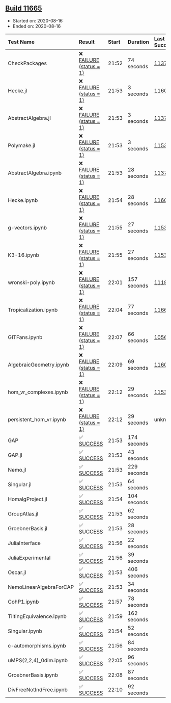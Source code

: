 ## [Build 11665](https://oscarci.mathematik.uni-kl.de/job/oscar/11665/)

* Started on: 2020-08-16
* Ended on: 2020-08-16

| Test Name    | Result | Start | Duration | Last Success | First Failure |
|:-------------|:-------|:------|:---------|:-------------|:--------------|
| CheckPackages | ❌ [FAILURE (status = 1)](https://oscarci.mathematik.uni-kl.de/job/oscar/11665/artifact/logs/build-11665/CheckPackages.log) | 21:52 | 74 seconds | [11376](https://oscarci.mathematik.uni-kl.de/job/oscar/11376/) | [11377](https://oscarci.mathematik.uni-kl.de/job/oscar/11377/) |
| Hecke.jl | ❌ [FAILURE (status = 1)](https://oscarci.mathematik.uni-kl.de/job/oscar/11665/artifact/logs/build-11665/Hecke.jl.log) | 21:53 | 3 seconds | [11602](https://oscarci.mathematik.uni-kl.de/job/oscar/11602/) | [11603](https://oscarci.mathematik.uni-kl.de/job/oscar/11603/) |
| AbstractAlgebra.jl | ❌ [FAILURE (status = 1)](https://oscarci.mathematik.uni-kl.de/job/oscar/11665/artifact/logs/build-11665/AbstractAlgebra.jl.log) | 21:53 | 3 seconds | [11376](https://oscarci.mathematik.uni-kl.de/job/oscar/11376/) | [11377](https://oscarci.mathematik.uni-kl.de/job/oscar/11377/) |
| Polymake.jl | ❌ [FAILURE (status = 1)](https://oscarci.mathematik.uni-kl.de/job/oscar/11665/artifact/logs/build-11665/Polymake.jl.log) | 21:53 | 3 seconds | [11532](https://oscarci.mathematik.uni-kl.de/job/oscar/11532/) | [11533](https://oscarci.mathematik.uni-kl.de/job/oscar/11533/) |
| AbstractAlgebra.ipynb | ❌ [FAILURE (status = 1)](https://oscarci.mathematik.uni-kl.de/job/oscar/11665/artifact/logs/build-11665/AbstractAlgebra.ipynb.log) | 21:53 | 28 seconds | [11376](https://oscarci.mathematik.uni-kl.de/job/oscar/11376/) | [11377](https://oscarci.mathematik.uni-kl.de/job/oscar/11377/) |
| Hecke.ipynb | ❌ [FAILURE (status = 1)](https://oscarci.mathematik.uni-kl.de/job/oscar/11665/artifact/logs/build-11665/Hecke.ipynb.log) | 21:54 | 28 seconds | [11602](https://oscarci.mathematik.uni-kl.de/job/oscar/11602/) | [11603](https://oscarci.mathematik.uni-kl.de/job/oscar/11603/) |
| g-vectors.ipynb | ❌ [FAILURE (status = 1)](https://oscarci.mathematik.uni-kl.de/job/oscar/11665/artifact/logs/build-11665/g-vectors.ipynb.log) | 21:55 | 27 seconds | [11532](https://oscarci.mathematik.uni-kl.de/job/oscar/11532/) | [11533](https://oscarci.mathematik.uni-kl.de/job/oscar/11533/) |
| K3-16.ipynb | ❌ [FAILURE (status = 1)](https://oscarci.mathematik.uni-kl.de/job/oscar/11665/artifact/logs/build-11665/K3-16.ipynb.log) | 21:55 | 27 seconds | [11532](https://oscarci.mathematik.uni-kl.de/job/oscar/11532/) | [11533](https://oscarci.mathematik.uni-kl.de/job/oscar/11533/) |
| wronski-poly.ipynb | ❌ [FAILURE (status = 1)](https://oscarci.mathematik.uni-kl.de/job/oscar/11665/artifact/logs/build-11665/wronski-poly.ipynb.log) | 22:01 | 157 seconds | [11192](https://oscarci.mathematik.uni-kl.de/job/oscar/11192/) | [11193](https://oscarci.mathematik.uni-kl.de/job/oscar/11193/) |
| Tropicalization.ipynb | ❌ [FAILURE (status = 1)](https://oscarci.mathematik.uni-kl.de/job/oscar/11665/artifact/logs/build-11665/Tropicalization.ipynb.log) | 22:04 | 77 seconds | [11664](https://oscarci.mathematik.uni-kl.de/job/oscar/11664/) | [11665](https://oscarci.mathematik.uni-kl.de/job/oscar/11665/) |
| GITFans.ipynb | ❌ [FAILURE (status = 1)](https://oscarci.mathematik.uni-kl.de/job/oscar/11665/artifact/logs/build-11665/GITFans.ipynb.log) | 22:07 | 66 seconds | [10566](https://oscarci.mathematik.uni-kl.de/job/oscar/10566/) | [10567](https://oscarci.mathematik.uni-kl.de/job/oscar/10567/) |
| AlgebraicGeometry.ipynb | ❌ [FAILURE (status = 1)](https://oscarci.mathematik.uni-kl.de/job/oscar/11665/artifact/logs/build-11665/AlgebraicGeometry.ipynb.log) | 22:09 | 69 seconds | [11602](https://oscarci.mathematik.uni-kl.de/job/oscar/11602/) | [11603](https://oscarci.mathematik.uni-kl.de/job/oscar/11603/) |
| hom_vr_complexes.ipynb | ❌ [FAILURE (status = 1)](https://oscarci.mathematik.uni-kl.de/job/oscar/11665/artifact/logs/build-11665/hom_vr_complexes.ipynb.log) | 22:12 | 29 seconds | [11532](https://oscarci.mathematik.uni-kl.de/job/oscar/11532/) | [11533](https://oscarci.mathematik.uni-kl.de/job/oscar/11533/) |
| persistent_hom_vr.ipynb | ❌ [FAILURE (status = 1)](https://oscarci.mathematik.uni-kl.de/job/oscar/11665/artifact/logs/build-11665/persistent_hom_vr.ipynb.log) | 22:12 | 29 seconds | unknown | unknown |
| GAP | ✅ [SUCCESS](https://oscarci.mathematik.uni-kl.de/job/oscar/11665/artifact/logs/build-11665/GAP.log) | 21:53 | 174 seconds |  |  |
| GAP.jl | ✅ [SUCCESS](https://oscarci.mathematik.uni-kl.de/job/oscar/11665/artifact/logs/build-11665/GAP.jl.log) | 21:53 | 43 seconds |  |  |
| Nemo.jl | ✅ [SUCCESS](https://oscarci.mathematik.uni-kl.de/job/oscar/11665/artifact/logs/build-11665/Nemo.jl.log) | 21:53 | 229 seconds |  |  |
| Singular.jl | ✅ [SUCCESS](https://oscarci.mathematik.uni-kl.de/job/oscar/11665/artifact/logs/build-11665/Singular.jl.log) | 21:53 | 64 seconds |  |  |
| HomalgProject.jl | ✅ [SUCCESS](https://oscarci.mathematik.uni-kl.de/job/oscar/11665/artifact/logs/build-11665/HomalgProject.jl.log) | 21:54 | 104 seconds |  |  |
| GroupAtlas.jl | ✅ [SUCCESS](https://oscarci.mathematik.uni-kl.de/job/oscar/11665/artifact/logs/build-11665/GroupAtlas.jl.log) | 21:53 | 62 seconds |  |  |
| GroebnerBasis.jl | ✅ [SUCCESS](https://oscarci.mathematik.uni-kl.de/job/oscar/11665/artifact/logs/build-11665/GroebnerBasis.jl.log) | 21:53 | 28 seconds |  |  |
| JuliaInterface | ✅ [SUCCESS](https://oscarci.mathematik.uni-kl.de/job/oscar/11665/artifact/logs/build-11665/JuliaInterface.log) | 21:56 | 22 seconds |  |  |
| JuliaExperimental | ✅ [SUCCESS](https://oscarci.mathematik.uni-kl.de/job/oscar/11665/artifact/logs/build-11665/JuliaExperimental.log) | 21:56 | 39 seconds |  |  |
| Oscar.jl | ✅ [SUCCESS](https://oscarci.mathematik.uni-kl.de/job/oscar/11665/artifact/logs/build-11665/Oscar.jl.log) | 21:53 | 406 seconds |  |  |
| NemoLinearAlgebraForCAP | ✅ [SUCCESS](https://oscarci.mathematik.uni-kl.de/job/oscar/11665/artifact/logs/build-11665/NemoLinearAlgebraForCAP.log) | 21:53 | 34 seconds |  |  |
| CohP1.ipynb | ✅ [SUCCESS](https://oscarci.mathematik.uni-kl.de/job/oscar/11665/artifact/logs/build-11665/CohP1.ipynb.log) | 21:57 | 78 seconds |  |  |
| TiltingEquivalence.ipynb | ✅ [SUCCESS](https://oscarci.mathematik.uni-kl.de/job/oscar/11665/artifact/logs/build-11665/TiltingEquivalence.ipynb.log) | 21:59 | 162 seconds |  |  |
| Singular.ipynb | ✅ [SUCCESS](https://oscarci.mathematik.uni-kl.de/job/oscar/11665/artifact/logs/build-11665/Singular.ipynb.log) | 21:54 | 52 seconds |  |  |
| c-automorphisms.ipynb | ✅ [SUCCESS](https://oscarci.mathematik.uni-kl.de/job/oscar/11665/artifact/logs/build-11665/c-automorphisms.ipynb.log) | 21:56 | 84 seconds |  |  |
| uMPS(2,2,4)_0dim.ipynb | ✅ [SUCCESS](https://oscarci.mathematik.uni-kl.de/job/oscar/11665/artifact/logs/build-11665/uMPS-2-2-4-_0dim.ipynb.log) | 22:05 | 96 seconds |  |  |
| GroebnerBasis.ipynb | ✅ [SUCCESS](https://oscarci.mathematik.uni-kl.de/job/oscar/11665/artifact/logs/build-11665/GroebnerBasis.ipynb.log) | 22:08 | 87 seconds |  |  |
| DivFreeNotIndFree.ipynb | ✅ [SUCCESS](https://oscarci.mathematik.uni-kl.de/job/oscar/11665/artifact/logs/build-11665/DivFreeNotIndFree.ipynb.log) | 22:10 | 92 seconds |  |  |
